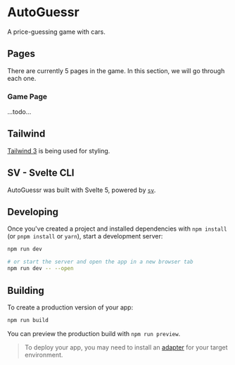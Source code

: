 # AutoGuessr
A price-guessing game with cars. 

## Pages
There are currently 5 pages in the game. In this section, we will go through each one. 

### Game Page
...todo...

## Tailwind
[Tailwind 3](https://tailwindcss.com/) is being used for styling.

## SV - Svelte CLI

AutoGuessr was built with Svelte 5, powered by [`sv`](https://github.com/sveltejs/cli). 

## Developing

Once you've created a project and installed dependencies with `npm install` (or `pnpm install` or `yarn`), start a development server:

```bash
npm run dev

# or start the server and open the app in a new browser tab
npm run dev -- --open
```

## Building

To create a production version of your app:

```bash
npm run build
```

You can preview the production build with `npm run preview`.

> To deploy your app, you may need to install an [adapter](https://svelte.dev/docs/kit/adapters) for your target environment.
